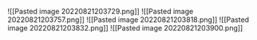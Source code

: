 ![[Pasted image 20220821203729.png]]
![[Pasted image 20220821203757.png]]
![[Pasted image 20220821203818.png]]
![[Pasted image 20220821203832.png]]
![[Pasted image 20220821203900.png]]
